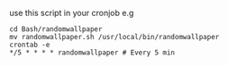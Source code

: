 use this script in your cronjob e.g
```
cd Bash/randomwallpaper
mv randomwallpaper.sh /usr/local/bin/randomwallpaper
crontab -e
*/5 * * * * randomwallpaper # Every 5 min
```
